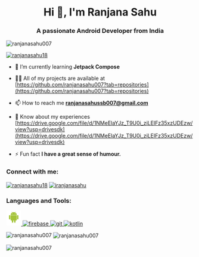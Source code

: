 <h1 align="center">Hi 👋, I'm Ranjana Sahu</h1>
<h3 align="center">A passionate Android Developer from India</h3>

<!--<img align="right" alt="android" width="400" src="[![image](https://github.com/ranjanasahu007/ranjanasahu007/assets/59441454/4c23f7d0-85db-4593-86e0-93681bf434df)](https://blog.solguruz.com/wp-content/uploads/2023/11/Top-19-Android-App-Development-Trends.png)">-->

<p align="left"> <img src="https://komarev.com/ghpvc/?username=ranjanasahu007&label=Profile%20views&color=0e75b6&style=flat" alt="ranjanasahu007" /> </p>

<p align="left"> <a href="https://twitter.com/ranjanasahu18" target="blank"><img src="https://img.shields.io/twitter/follow/ranjanasahu18?logo=twitter&style=for-the-badge" alt="ranjanasahu18" /></a> </p>

- 🌱 I’m currently learning **Jetpack Compose**

- 👨‍💻 All of my projects are available at [https://github.com/ranjanasahu007?tab=repositories](https://github.com/ranjanasahu007?tab=repositories)

- 📫 How to reach me **ranjanasahussb007@gmail.com**

- 📄 Know about my experiences [https://drive.google.com/file/d/1NMeElaYJz_T9U0i_ziLEIFz35xzUDEzw/view?usp=drivesdk](https://drive.google.com/file/d/1NMeElaYJz_T9U0i_ziLEIFz35xzUDEzw/view?usp=drivesdk)

- ⚡ Fun fact **I have a great sense of humour.**

<h3 align="left">Connect with me:</h3>
<p align="left">
<a href="https://twitter.com/ranjanasahu18" target="blank"><img align="center" src="https://raw.githubusercontent.com/rahuldkjain/github-profile-readme-generator/master/src/images/icons/Social/twitter.svg" alt="ranjanasahu18" height="30" width="40" /></a>
<a href="https://instagram.com/iranjanasahu" target="blank"><img align="center" src="https://raw.githubusercontent.com/rahuldkjain/github-profile-readme-generator/master/src/images/icons/Social/instagram.svg" alt="iranjanasahu" height="30" width="40" /></a>
</p>

<h3 align="left">Languages and Tools:</h3>
<p align="left"> <a href="https://developer.android.com" target="_blank" rel="noreferrer"> <img src="https://raw.githubusercontent.com/devicons/devicon/master/icons/android/android-original-wordmark.svg" alt="android" width="40" height="40"/> </a> <a href="https://firebase.google.com/" target="_blank" rel="noreferrer"> <img src="https://www.vectorlogo.zone/logos/firebase/firebase-icon.svg" alt="firebase" width="40" height="40"/> </a> <a href="https://git-scm.com/" target="_blank" rel="noreferrer"> <img src="https://www.vectorlogo.zone/logos/git-scm/git-scm-icon.svg" alt="git" width="40" height="40"/> </a> <a href="https://kotlinlang.org" target="_blank" rel="noreferrer"> <img src="https://www.vectorlogo.zone/logos/kotlinlang/kotlinlang-icon.svg" alt="kotlin" width="40" height="40"/> </a> </p>

<p><img align="left" src="https://github-readme-stats.vercel.app/api/top-langs?username=ranjanasahu007&show_icons=true&locale=en&layout=compact" alt="ranjanasahu007" /></p>

<p>&nbsp;<img align="center" src="https://github-readme-stats.vercel.app/api?username=ranjanasahu007&show_icons=true&locale=en" alt="ranjanasahu007" /></p>

<p><img align="center" src="https://github-readme-streak-stats.herokuapp.com/?user=ranjanasahu007&" alt="ranjanasahu007" /></p>
